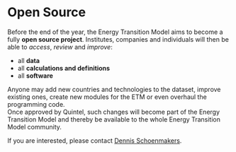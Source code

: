 # Open Source

Before the end of the year, the Energy Transition Model aims to become a fully
**open source project**. Institutes, companies and individuals will then be
able to *access*, *review* and *improve*:

* all **data**
* all **calculations and definitions**
* all **software**

Anyone may add new countries and technologies to the dataset, improve existing ones, create new modules for the ETM or even overhaul the programming code.   
Once approved by Quintel, such changes will become part of the Energy
Transition Model and thereby be available to the whole Energy Transition
Model community.

If you are interested, please contact <a href='mailto:dennis.schoenmakers@quintel.com'>Dennis Schoenmakers</a>.
